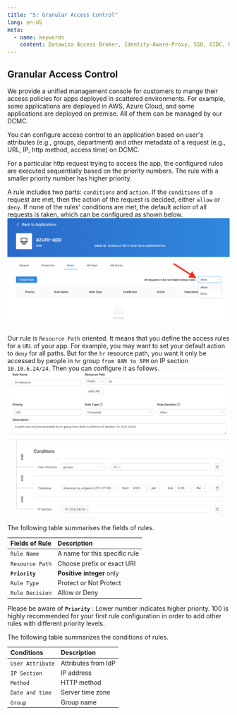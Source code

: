 ```yaml
---
title: "5: Granular Access Control"
lang: en-US
meta:
  - name: keywords
    content: Datawiza Access Broker, Identity-Aware-Proxy, SSO, OIDC, Reverse-Proxy, Granular Access Control
---
```

## Granular Access Control
We provide a unified management console for customers to mange their access policies for apps deployed in scattered environments. For example, some applications are deployed in AWS, Azure Cloud, and some applications are deployed on premise. All of them can be managed by our DCMC.

You can configure access control to an application based on user's attributes (e.g., groups, department) and other metadata of a request (e.g., URL, IP, http method, access time) on DCMC.

For a particular http request trying to access the app, the configured rules are executed sequentially based on the priority numbers. The rule with a smaller priority number has higher priority.

A rule includes two parts: `conditions` and `action`. If the `conditions` of a request are met, then the action of the request is decided, either `allow` or `deny`. If none of the rules' conditions are met, the default action of all requests is taken, which can be configured as shown below.
![Default rule action](../img/default-rule-action.png)

Our rule is `Resource Path` oriented. It means that you define the access rules for a `URL` of your app. For example, you may want to set your default action to `deny` for all paths. But for the `hr` resource path, you want it only be accessed by people in `hr` group `from 8AM to 5PM` on IP section `10.10.6.24/24`. Then you can configure it as follows. 
![Default rule action](../img/hr-path-rules.png)


The following table summarises the fields of rules.

| Fields of Rule                   | Description  
| :------------                    | :---------- 
| `Rule Name`                      | A name for this specific rule           
| `Resource Path`                  | Choose prefix or exact URI          
| **`Priority`**                   | **Positive integer** only        
| `Rule Type`                      | Protect or Not Protect           
| `Rule Decision`                  | Allow or Deny    

Please be aware of **`Priority`** : Lower number indicates higher priority. 100 is highly recommended for your first rule configuration in order to add other rules with different priority levels.

The following table summarizes the conditions of rules. 

| Conditions                       | Description  
| :------------                    | :----------   
| `User Attribute`                 | Attributes from IdP          
| `IP Section`                     | IP address          
| `Method`                         | HTTP method           
| `Date and time`                  | Server time zone
| `Group`                          | Group name          






